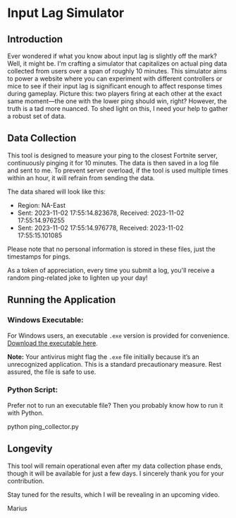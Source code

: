 # Input Lag Simulator

## Introduction
Ever wondered if what you know about input lag is slightly off the mark? Well, it might be. I'm crafting a simulator that capitalizes on actual ping data collected from users over a span of roughly 10 minutes. This simulator aims to power a website where you can experiment with different controllers or mice to see if their input lag is significant enough to affect response times during gameplay. Picture this: two players firing at each other at the exact same moment—the one with the lower ping should win, right? However, the truth is a tad more nuanced. To shed light on this, I need your help to gather a robust set of data.

## Data Collection
This tool is designed to measure your ping to the closest Fortnite server, continuously pinging it for 10 minutes. The data is then saved in a log file and sent to me. To prevent server overload, if the tool is used multiple times within an hour, it will refrain from sending the data.

The data shared will look like this:
- Region: NA-East
- Sent: 2023-11-02 17:55:14.823678, Received: 2023-11-02 17:55:14.976255
- Sent: 2023-11-02 17:55:14.976778, Received: 2023-11-02 17:55:15.101085

Please note that no personal information is stored in these files, just the timestamps for pings.

As a token of appreciation, every time you submit a log, you'll receive a random ping-related joke to lighten up your day!

## Running the Application

### Windows Executable:
For Windows users, an executable `.exe` version is provided for convenience. [Download the executable here](URL_to_direct_download).

**Note:** Your antivirus might flag the `.exe` file initially because it’s an unrecognized application. This is a standard precautionary measure. Rest assured, the file is safe to use.

### Python Script:
Prefer not to run an executable file? Then you probably know how to run it with Python.

python ping_collector.py

## Longevity
This tool will remain operational even after my data collection phase ends, though it will be available for just a few days. I sincerely thank you for your contribution.

Stay tuned for the results, which I will be revealing in an upcoming video.

Marius